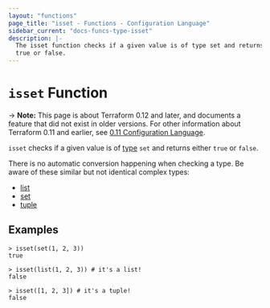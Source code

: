 ```yaml
---
layout: "functions"
page_title: "isset - Functions - Configuration Language"
sidebar_current: "docs-funcs-type-isset"
description: |-
  The isset function checks if a given value is of type set and returns either
  true or false.
---
```


# `isset` Function

-> **Note:** This page is about Terraform 0.12 and later, and documents a
feature that did not exist in older versions. For other information about
Terraform 0.11 and earlier, see
[0.11 Configuration Language](../../configuration-0-11/index.html).

`isset` checks if a given value is of [type](../types.html) `set` and returns
either `true` or `false`.

There is no automatic conversion happening when checking a type. Be aware of
these similar but not identical complex types:

- [list](../types.html#list-)
- [set](../types.html#set-)
- [tuple](../types.html#tuple-)

## Examples

```
> isset(set(1, 2, 3))
true

> isset(list(1, 2, 3)) # it's a list!
false

> isset([1, 2, 3]) # it's a tuple!
false
```

